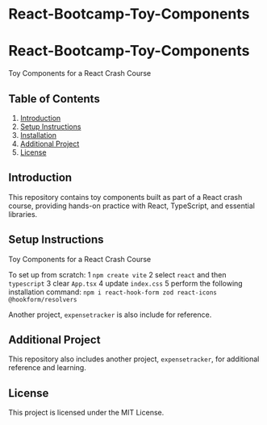 # React-Bootcamp-Toy-Components

# React-Bootcamp-Toy-Components

Toy Components for a React Crash Course

## Table of Contents
1. [Introduction](#introduction)
2. [Setup Instructions](#setup-instructions)
3. [Installation](#installation)
4. [Additional Project](#additional-project)
5. [License](#license)

## Introduction
This repository contains toy components built as part of a React crash course, providing hands-on practice with React, TypeScript, and essential libraries.

## Setup Instructions

Toy Components for a React Crash Course

To set up from scratch:
1 `npm create vite`
2 select `react` and then `typescript`
3 clear `App.tsx`
4 update `index.css`
5 perform the following installation command: `npm i react-hook-form zod react-icons @hookform/resolvers`

Another project, `expensetracker` is also include for reference.

## Additional Project
This repository also includes another project, `expensetracker`, for additional reference and learning.

## License
This project is licensed under the MIT License.






